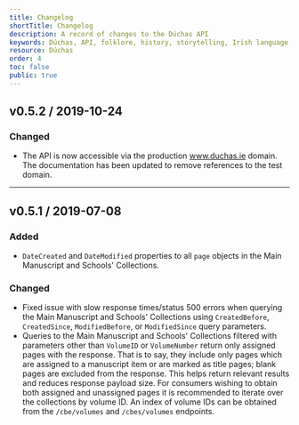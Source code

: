```yaml
---
title: Changelog
shortTitle: Changelog
description: A record of changes to the Dúchas API
keywords: Dúchas, API, folklore, history, storytelling, Irish language, Fiontar & Scoil na Gaeilge, DCU
resource: Dúchas
order: 4
toc: false
public: true
---
```


## **v0.5.2** / 2019-10-24

### Changed

- The API is now accessible via the production www.duchas.ie domain. The documentation has been updated to remove references to the test domain.

---

## **v0.5.1** / 2019-07-08

### Added

- `DateCreated` and `DateModified` properties to all `page` objects in the Main Manuscript and Schools' Collections.

### Changed

- Fixed issue with slow response times/status 500 errors when querying the Main Manuscript and Schools' Collections using `CreatedBefore`, `CreatedSince`, `ModifiedBefore`, or `ModifiedSince` query parameters.
- Queries to the Main Manuscript and Schools' Collections filtered with parameters other than `VolumeID` or `VolumeNumber` return only assigned pages with the response. That is to say, they include only pages which are assigned to a manuscript item or are marked as title pages; blank pages are excluded from the response. This helps return relevant results and reduces response payload size. For consumers wishing to obtain both assigned and unassigned pages it is recommended to iterate over the collections by volume ID. An index of volume IDs can be obtained from the `/cbe/volumes` and `/cbes/volumes` endpoints.
